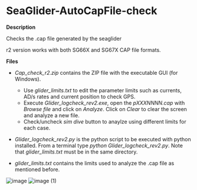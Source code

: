 # SeaGlider-AutoCapFile-check

**Description**

Checks the .cap file generated by the seaglider

r2 version works with both SG66X and SG67X CAP file formats.

**Files**
- *Cap_check_r2.zip* contains the ZIP file with the executable GUI (for Windows).
  - Use *glider_limits.txt* to edit the parameter limits such as currents, AD/s rates and current position to check GPS.
  - Execute *Glider_logcheck_rev2.exe*, open the *pXXXNNNN.cap* with *Browse file* and click on *Analyze*. Click on *Clear* to clear the screen and analyze a new file.
  - Check/uncheck *sim dive* button to anaylze using different limits for each case.

- *Glider_logcheck_rev2.py* is the python script to be executed with python installed. From a terminal type *python Glider_logcheck_rev2.py*. Note that *glider_limits.txt* must be in the same directory.
- *glider_limits.txt* contains the limits used to analyze the .cap file as mentioned before. 


![image](https://user-images.githubusercontent.com/89260258/130265696-31733af2-6b14-4bfe-88f7-5faaa6b67aba.png)
![image (1)](https://user-images.githubusercontent.com/89260258/130265704-d43a02fa-93f3-49b3-a579-b64af92545cf.png)

